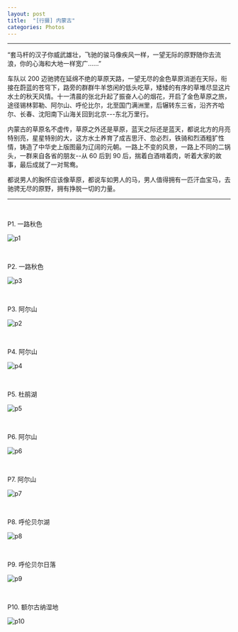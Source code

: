 ```yaml
---
layout: post
title:  "[行摄] 内蒙古"
categories: Photos
---
```


-----------------

“套马杆的汉子你威武雄壮，飞驰的骏马像疾风一样，一望无际的原野随你去流浪，你的心海和大地一样宽广......”

车队以 200 迈驰骋在延绵不绝的草原天路，一望无尽的金色草原消逝在天际，衔接在蔚蓝的苍穹下，路旁的群群牛羊悠闲的低头吃草，矮矮的有序的草堆尽显这片水土的秋天风情。十一清晨的张北升起了振奋人心的烟花，开启了金色草原之旅，途径锡林郭勒、阿尔山、呼伦比尔，北至国门满洲里，后辗转东三省，沿齐齐哈尔、长春、沈阳南下山海关回到北京---东北万里行。

内蒙古的草原名不虚传，草原之外还是草原，蓝天之际还是蓝天，都说北方的月亮特别亮，星星特别的大，这方水土养育了成吉思汗、忽必烈，铁骑和烈酒粗犷性情，铸造了中华史上版图最为辽阔的元朝。一路上不变的风景，一路上不同的二锅头，一群来自各省的朋友--从 60 后到 90 后，揣着白酒啃着肉，听着大家的故事，最后成就了一对鸳鸯。

都说男人的胸怀应该像草原，都说车如男人的马，男人值得拥有一匹汗血宝马，去驰骋无尽的原野，拥有挣脱一切的力量。

-----------------

&nbsp;&nbsp; &nbsp;
&nbsp;&nbsp; &nbsp; 

P1. 一路秋色

![p1](http://wsfdl.oss-cn-qingdao.aliyuncs.com/P1_h.jpg?imageView2/1/w/800/h/533/q/100)

&nbsp;&nbsp; &nbsp;
&nbsp;&nbsp; &nbsp; 

P2. 一路秋色

![p3](http://wsfdl.oss-cn-qingdao.aliyuncs.com/P3_h.jpg?imageView2/1/w/800/h/533/q/100)


&nbsp;&nbsp; &nbsp;
&nbsp;&nbsp; &nbsp;

P3. 阿尔山

![p2](http://wsfdl.oss-cn-qingdao.aliyuncs.com/P2_h.JPG?imageView2/1/w/800/h/533/q/100)


&nbsp;&nbsp; &nbsp;
&nbsp;&nbsp; &nbsp;

P4. 阿尔山

![p4](http://wsfdl.oss-cn-qingdao.aliyuncs.com/P4_h.jpg?imageView2/1/w/800/h/533/q/100)

&nbsp;&nbsp; &nbsp;
&nbsp;&nbsp; &nbsp;

P5. 杜鹃湖

![p5](http://wsfdl.oss-cn-qingdao.aliyuncs.com/P5_h.JPG?imageView2/1/w/800/h/533/q/100)

&nbsp;&nbsp; &nbsp;
&nbsp;&nbsp; &nbsp;

P6. 阿尔山

![p6](http://wsfdl.oss-cn-qingdao.aliyuncs.com/P6_h.JPG?imageView2/1/w/800/h/533/q/100)

&nbsp;&nbsp; &nbsp;
&nbsp;&nbsp; &nbsp;

P7. 阿尔山

![p7](http://wsfdl.oss-cn-qingdao.aliyuncs.com/P7_h.JPG?imageView2/1/w/800/h/533/q/100)

&nbsp;&nbsp; &nbsp;
&nbsp;&nbsp; &nbsp;

P8. 呼伦贝尔湖

![p8](http://wsfdl.oss-cn-qingdao.aliyuncs.com/P8_h.JPG?imageView2/1/w/800/h/533/q/100)

&nbsp;&nbsp; &nbsp;
&nbsp;&nbsp; &nbsp;

P9. 呼伦贝尔日落

![p9](http://wsfdl.oss-cn-qingdao.aliyuncs.com/P9_h.JPG?imageView2/1/w/800/h/533/q/100)

&nbsp;&nbsp; &nbsp;
&nbsp;&nbsp; &nbsp;

P10. 额尔古纳湿地

![p10](http://wsfdl.oss-cn-qingdao.aliyuncs.com/P10_h.JPG?imageView2/1/w/800/h/533/q/100)

